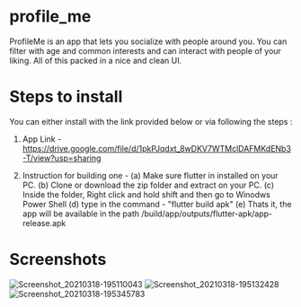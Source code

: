 # profile_me

ProfileMe is an app that lets you socialize with people around you. You can filter with age and common interests and can interact with people of your liking. All of this packed in a nice and clean UI.

# Steps to install

You can either install with the link provided below or via following the steps :

1. App Link - https://drive.google.com/file/d/1pkPJqdxt_8wDKV7WTMclDAFMKdENb3-T/view?usp=sharing

2. Instruction for building one -
   (a) Make sure flutter in installed on your PC.
   (b) Clone or download the zip folder and extract on your PC.
   (c) Inside the folder, Right click and hold shift and then go to Winodws Power Shell
   (d) type in the command - "flutter build apk"
   (e) Thats it, the app will be available in the path <Your Flutter project>/build/app/outputs/flutter-apk/app-release.apk
  
 
# Screenshots

![Screenshot_20210318-195110043](https://user-images.githubusercontent.com/29004325/111645935-36d59080-8827-11eb-891b-4b21b2a197eb.jpg)
![Screenshot_20210318-195132428](https://user-images.githubusercontent.com/29004325/111646220-77350e80-8827-11eb-9f65-3d36e7179095.jpg)
![Screenshot_20210318-195345783](https://user-images.githubusercontent.com/29004325/111646326-8e73fc00-8827-11eb-82b5-fb7abcb4ba21.jpg)





